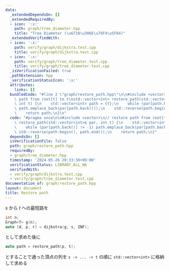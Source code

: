 ```yaml
---
data:
  _extendedDependsOn: []
  _extendedRequiredBy:
  - icon: ':x:'
    path: graph/tree_diameter.hpp
    title: "Tree Diameter (\u6728\u306E\u76F4\u5F84)"
  _extendedVerifiedWith:
  - icon: ':x:'
    path: verify/graph/dijkstra.test.cpp
    title: verify/graph/dijkstra.test.cpp
  - icon: ':x:'
    path: verify/graph/tree_diameter.test.cpp
    title: verify/graph/tree_diameter.test.cpp
  _isVerificationFailed: true
  _pathExtension: hpp
  _verificationStatusIcon: ':x:'
  attributes:
    links: []
  bundledCode: "#line 2 \"graph/restore_path.hpp\"\n\n#include <vector>\n// restore\
    \ path from root[t] to t\nstd::vector<int> restore_path(std::vector<int>& par,\
    \ int t) {\n    std::vector<int> path = {t};\n    while (par[path.back()] != -1)\
    \ path.emplace_back(par[path.back()]);\n    std::reverse(path.begin(), path.end());\n\
    \    return path;\n}\n"
  code: "#pragma once\n\n#include <vector>\n// restore path from root[t] to t\nstd::vector<int>\
    \ restore_path(std::vector<int>& par, int t) {\n    std::vector<int> path = {t};\n\
    \    while (par[path.back()] != -1) path.emplace_back(par[path.back()]);\n   \
    \ std::reverse(path.begin(), path.end());\n    return path;\n}"
  dependsOn: []
  isVerificationFile: false
  path: graph/restore_path.hpp
  requiredBy:
  - graph/tree_diameter.hpp
  timestamp: '2024-05-26 20:33:30+09:00'
  verificationStatus: LIBRARY_ALL_WA
  verifiedWith:
  - verify/graph/dijkstra.test.cpp
  - verify/graph/tree_diameter.test.cpp
documentation_of: graph/restore_path.hpp
layout: document
title: Restore path
---
```


$s$ から $t$ への最短路を

```cpp
int n;
Graph<T> g(n);
auto [d, p, r] = dijkstra(g, s, INF);
```

として求めた後に

```cpp
auto path = restore_path(p, t);
```

とすることで通った頂点の列を `s -> ... -> t` の順に `std::vector<int>` に格納して求める
